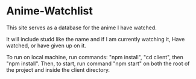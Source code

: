 # Anime-Watchlist

This site serves as a database for the anime I have watched.

It will include studd like the name and if I am currently watching it, Have watched, or have given up on it.

To run on local machine, run commands: "npm install", "cd client", then "npm install". 
Then, to start, run command "npm start" on both the root of the project and inside the client directory.
